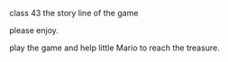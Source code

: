 class 43
the story line of the game

please enjoy.

play the game and help little Mario to reach the treasure.